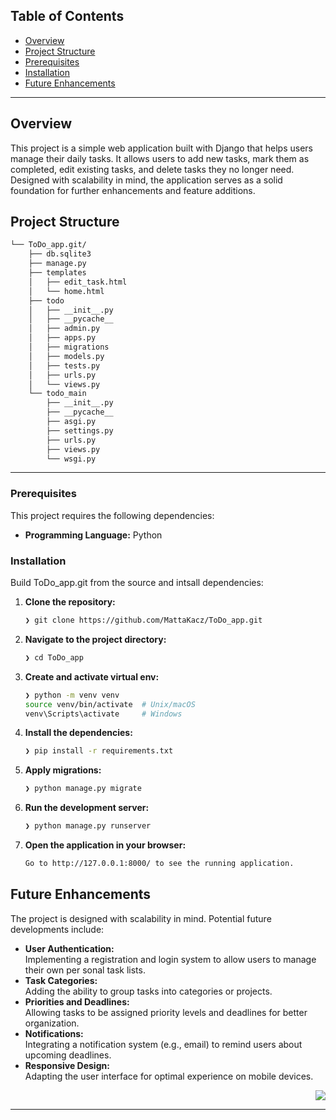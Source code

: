 <div id="top">


## Table of Contents
- [Overview](#overview)
- [Project Structure](#project-structure)
- [Prerequisites](#prerequisites)
- [Installation](#installation)
- [Future Enhancements](#future-enhancements)

---
## Overview
This project is a simple web application built with Django that helps users manage their daily tasks. It allows users to add new tasks, mark them as completed, edit existing tasks, and delete tasks they no longer need.
Designed with scalability in mind, the application serves as a solid foundation for further enhancements and feature additions.​


## Project Structure

```sh
└── ToDo_app.git/
    ├── db.sqlite3
    ├── manage.py
    ├── templates
    │   ├── edit_task.html
    │   └── home.html
    ├── todo
    │   ├── __init__.py
    │   ├── __pycache__
    │   ├── admin.py
    │   ├── apps.py
    │   ├── migrations
    │   ├── models.py
    │   ├── tests.py
    │   ├── urls.py
    │   └── views.py
    └── todo_main
        ├── __init__.py
        ├── __pycache__
        ├── asgi.py
        ├── settings.py
        ├── urls.py
        ├── views.py
        └── wsgi.py
```

---

### Prerequisites

This project requires the following dependencies:

- **Programming Language:** Python

### Installation

Build ToDo_app.git from the source and intsall dependencies:

1. **Clone the repository:**

    ```sh
    ❯ git clone https://github.com/MattaKacz/ToDo_app.git
    ```

2. **Navigate to the project directory:**

    ```sh
    ❯ cd ToDo_app
    ```
3. **Create and activate virtual env:**

  	```sh
    ❯ python -m venv venv
	source venv/bin/activate  # Unix/macOS
	venv\Scripts\activate     # Windows
    ```

4. **Install the dependencies:**

  	```sh
    ❯ pip install -r requirements.txt
    ```
5. **Apply migrations:**

  	```sh
    ❯ python manage.py migrate
    ```
6. **Run the development server:**

  	```sh
    ❯ python manage.py runserver

    ```
7. **Open the application in your browser:**

  	```sh
    Go to http://127.0.0.1:8000/ to see the running application.

    ```

## Future Enhancements
The project is designed with scalability in mind. Potential future developments include:
- **User Authentication:** <br/>
Implementing a registration and login system to allow users to manage their own per
sonal task lists.
- **Task Categories:** <br/>
Adding the ability to group tasks into categories or projects.
- **Priorities and Deadlines:** <br/>
Allowing tasks to be assigned priority levels and deadlines for better organization.
- **Notifications:** <br/>
Integrating a notification system (e.g., email) to remind users about upcoming deadlines.
- **Responsive Design:** <br/>
Adapting the user interface for optimal experience on mobile devices.


<div align="right">

[![][back-to-top]](#top)

</div>




[back-to-top]: https://img.shields.io/badge/-BACK_TO_TOP-151515?style=flat-square


---
